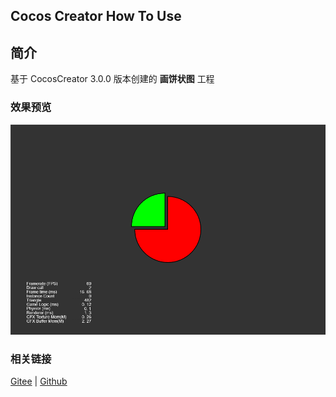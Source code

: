 ## Cocos Creator How To Use

## 简介

基于 CocosCreator 3.0.0 版本创建的 **画饼状图** 工程

### 效果预览
![image](../../image/202203/2022030401.png)

### 相关链接
[Gitee](https://gitee.com/mirrors_cocos-creator/test-cases-3d/tree/v3.0/assets/cases/ui/14.graphics) | [Github](https://github.com/cocos-creator/test-cases-3d/tree/v3.0/assets/cases/ui/14.graphics)